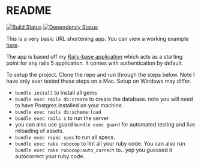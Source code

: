# README
[![Build Status](https://travis-ci.org/Petecass/shorty.svg?branch=master)](https://travis-ci.org/Petecass/shorty)
[![Dependency Status](https://gemnasium.com/badges/github.com/Petecass/shorty.svg)](https://gemnasium.com/github.com/Petecass/shorty)

This is a very basic URL shortening app. You can view a working example [here](https://immense-peak-65171.herokuapp.com/).

The app is based off my [Rails-base application](https://github.com/Petecass/rails-base) which acts as a starting point for any rails 5 application. It comes with authentication by default.

To setup the project. Clone the repo and run through the steps below. Note I have only ever tested these steps on a Mac. Setup on Windows may differ.

- `bundle install` to install all gems
- `bundle exec rails db:create` to create the database. note you will need to have Postgres installed on your machine.
- `bundle exec rails db:schema:load`
- `bundle exec rails s` to run the server
- you can also use guard `bundle exec guard` for automated testing and live reloading of assets.
- `bundle exec rspec spec` to run all specs.
- `bundle exec rake rubocop` to lint all your ruby code. You can also run `bundle exec rake rubocop:auto_correct` to.. yep you guessed it autocorrect your ruby code.
